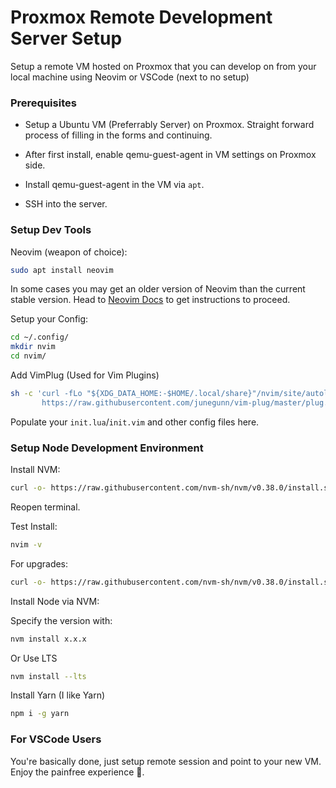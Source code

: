 # Proxmox Remote Development Server Setup

Setup a remote VM hosted on Proxmox that you can develop on from your local machine using Neovim or VSCode (next to no setup)

### Prerequisites

- Setup a Ubuntu VM (Preferrably Server) on Proxmox. Straight forward process of filling in the forms and continuing.

- After first install, enable qemu-guest-agent in VM settings on Proxmox side.

- Install qemu-guest-agent in the VM via `apt`.

- SSH into the server.

### Setup Dev Tools

Neovim (weapon of choice):

```bash
sudo apt install neovim
```

In some cases you may get an older version of Neovim than the current stable version. Head to [Neovim Docs](https://github.com/neovim/neovim/wiki/Installing-Neovim) to get instructions to proceed.

Setup your Config:

```bash
cd ~/.config/
mkdir nvim
cd nvim/
```

Add VimPlug (Used for Vim Plugins)

```bash
sh -c 'curl -fLo "${XDG_DATA_HOME:-$HOME/.local/share}"/nvim/site/autoload/plug.vim --create-dirs \
       https://raw.githubusercontent.com/junegunn/vim-plug/master/plug.vim'
```

Populate your `init.lua`/`init.vim` and other config files here.

### Setup Node Development Environment

Install NVM:

```bash
curl -o- https://raw.githubusercontent.com/nvm-sh/nvm/v0.38.0/install.sh | bash
```

Reopen terminal.

Test Install:

```bash
nvim -v
```

For upgrades:

```bash
curl -o- https://raw.githubusercontent.com/nvm-sh/nvm/v0.38.0/install.sh | bash
```

Install Node via NVM:

Specify the version with:

```bash
nvm install x.x.x
```

Or Use LTS

```bash
nvm install --lts
```

Install Yarn (I like Yarn)

```bash
npm i -g yarn
```

### For VSCode Users

You're basically done, just setup remote session and point to your new VM. Enjoy the painfree experience 🙂.

